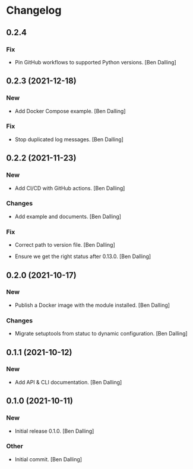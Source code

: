 # Changelog


## 0.2.4

### Fix

* Pin GitHub workflows to supported Python versions. [Ben Dalling]


## 0.2.3 (2021-12-18)

### New

* Add Docker Compose example. [Ben Dalling]

### Fix

* Stop duplicated log messages. [Ben Dalling]


## 0.2.2 (2021-11-23)

### New

* Add CI/CD with GitHub actions. [Ben Dalling]

### Changes

* Add example and documents. [Ben Dalling]

### Fix

* Correct path to version file. [Ben Dalling]

* Ensure we get the right status after 0.13.0. [Ben Dalling]


## 0.2.0 (2021-10-17)

### New

* Publish a Docker image with the module installed. [Ben Dalling]

### Changes

* Migrate setuptools from statuc to dynamic configuration. [Ben Dalling]


## 0.1.1 (2021-10-12)

### New

* Add API & CLI documentation. [Ben Dalling]


## 0.1.0 (2021-10-11)

### New

* Initial release 0.1.0. [Ben Dalling]

### Other

* Initial commit. [Ben Dalling]


